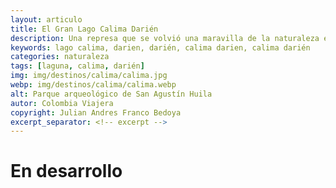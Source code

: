 ```yaml
---
layout: articulo
title: El Gran Lago Calima Darién
description: Una represa que se volvió una maravilla de la naturaleza en el Valle del Cauca.
keywords: lago calima, darien, darién, calima darien, calima darién
categories: naturaleza
tags: [laguna, calima, darién]
img: img/destinos/calima/calima.jpg
webp: img/destinos/calima/calima.webp
alt: Parque arqueológico de San Agustín Huila
autor: Colombia Viajera
copyright: Julian Andres Franco Bedoya
excerpt_separator: <!-- excerpt -->
---
```

# En desarrollo

<!-- excerpt -->
